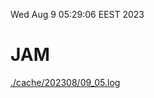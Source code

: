 Wed Aug  9 05:29:06 EEST 2023
# JAM
<a href='./cache/202308/09_05.log'>./cache/202308/09_05.log</a>
